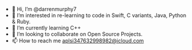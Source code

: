 - 👋 Hi, I’m @darrenmurphy7
- 👀 I’m interested in re-learning to code in Swift, C variants, Java, Python & Ruby.
- 🌱 I’m currently learning C++
- 💞️ I’m looking to collaborate on Open Source Projects.
- 📫 How to reach me aplsi347632998982@icloud.com

<!---
darrenmurphy7/darrenmurphy7 is a ✨ special ✨ repository because its `README.md` (this file) appears on your GitHub profile.
You can click the Preview link to take a look at your changes.
--->
